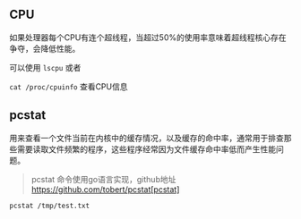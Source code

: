  

## CPU

如果处理器每个CPU有连个超线程，当超过50%的使用率意味着超线程核心存在争夺，会降低性能。

可以使用 `lscpu` 或者

`cat /proc/cpuinfo` 查看CPU信息


## pcstat

用来查看一个文件当前在内核中的缓存情况，以及缓存的命中率，通常用于排查那些需要读取文件频繁的程序，这些程序经常因为文件缓存命中率低而产生性能问题。

> pcstat 命令使用go语言实现，github地址 https://github.com/tobert/pcstat[pcstat]

```bash
pcstat /tmp/test.txt
```












